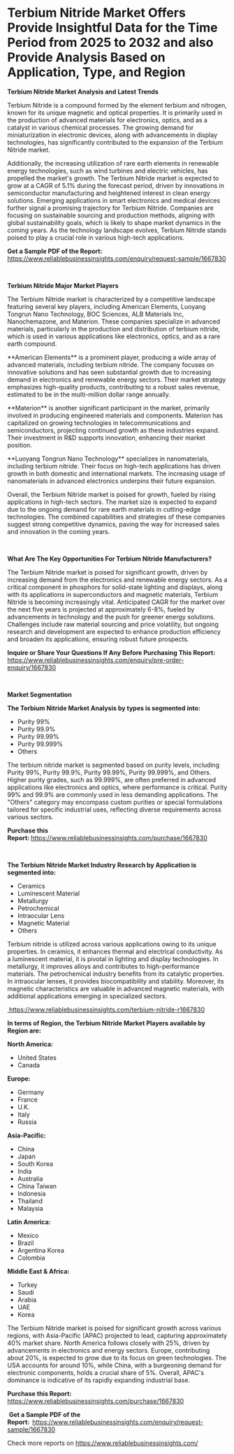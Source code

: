 <p><h1>Terbium Nitride Market Offers Provide Insightful Data for the Time Period from 2025 to 2032 and also Provide Analysis Based on Application, Type, and Region</h1></p><p><strong>Terbium Nitride Market Analysis and Latest Trends</strong></p>
<p><p>Terbium Nitride is a compound formed by the element terbium and nitrogen, known for its unique magnetic and optical properties. It is primarily used in the production of advanced materials for electronics, optics, and as a catalyst in various chemical processes. The growing demand for miniaturization in electronic devices, along with advancements in display technologies, has significantly contributed to the expansion of the Terbium Nitride market.</p><p>Additionally, the increasing utilization of rare earth elements in renewable energy technologies, such as wind turbines and electric vehicles, has propelled the market's growth. The Terbium Nitride market is expected to grow at a CAGR of 5.1% during the forecast period, driven by innovations in semiconductor manufacturing and heightened interest in clean energy solutions. Emerging applications in smart electronics and medical devices further signal a promising trajectory for Terbium Nitride. Companies are focusing on sustainable sourcing and production methods, aligning with global sustainability goals, which is likely to shape market dynamics in the coming years. As the technology landscape evolves, Terbium Nitride stands poised to play a crucial role in various high-tech applications.</p></p>
<p><strong>Get a Sample PDF of the Report:&nbsp;</strong> <a href="https://www.reliablebusinessinsights.com/enquiry/request-sample/1667830?utm_campaign=2534&utm_medium=2&utm_source=Github&utm_content=ia&utm_term=08032025&utm_id=terbium-nitride">https://www.reliablebusinessinsights.com/enquiry/request-sample/1667830</a></p>
<p>&nbsp;</p>
<p><strong>Terbium Nitride Major Market Players</strong></p>
<p><p>The Terbium Nitride market is characterized by a competitive landscape featuring several key players, including American Elements, Luoyang Tongrun Nano Technology, BOC Sciences, ALB Materials Inc, Nanochemazone, and Materion. These companies specialize in advanced materials, particularly in the production and distribution of terbium nitride, which is used in various applications like electronics, optics, and as a rare earth compound.</p><p>**American Elements** is a prominent player, producing a wide array of advanced materials, including terbium nitride. The company focuses on innovative solutions and has seen substantial growth due to increasing demand in electronics and renewable energy sectors. Their market strategy emphasizes high-quality products, contributing to a robust sales revenue, estimated to be in the multi-million dollar range annually.</p><p>**Materion** is another significant participant in the market, primarily involved in producing engineered materials and components. Materion has capitalized on growing technologies in telecommunications and semiconductors, projecting continued growth as these industries expand. Their investment in R&D supports innovation, enhancing their market position.</p><p>**Luoyang Tongrun Nano Technology** specializes in nanomaterials, including terbium nitride. Their focus on high-tech applications has driven growth in both domestic and international markets. The increasing usage of nanomaterials in advanced electronics underpins their future expansion.</p><p>Overall, the Terbium Nitride market is poised for growth, fueled by rising applications in high-tech sectors. The market size is expected to expand due to the ongoing demand for rare earth materials in cutting-edge technologies. The combined capabilities and strategies of these companies suggest strong competitive dynamics, paving the way for increased sales and innovation in the coming years.</p></p>
<p>&nbsp;</p>
<p><strong>What Are The Key Opportunities For Terbium Nitride Manufacturers?</strong></p>
<p><p>The Terbium Nitride market is poised for significant growth, driven by increasing demand from the electronics and renewable energy sectors. As a critical component in phosphors for solid-state lighting and displays, along with its applications in superconductors and magnetic materials, Terbium Nitride is becoming increasingly vital. Anticipated CAGR for the market over the next five years is projected at approximately 6-8%, fueled by advancements in technology and the push for greener energy solutions. Challenges include raw material sourcing and price volatility, but ongoing research and development are expected to enhance production efficiency and broaden its applications, ensuring robust future prospects.</p></p>
<p><strong>Inquire or Share Your Questions If Any Before Purchasing This Report:</strong> <a href="https://www.reliablebusinessinsights.com/enquiry/pre-order-enquiry/1667830?utm_campaign=2534&utm_medium=2&utm_source=Github&utm_content=ia&utm_term=08032025&utm_id=terbium-nitride">https://www.reliablebusinessinsights.com/enquiry/pre-order-enquiry/1667830</a></p>
<p>&nbsp;</p>
<p><strong>Market Segmentation</strong></p>
<p><strong>The Terbium Nitride Market Analysis by types is segmented into:</strong></p>
<p><ul><li>Purity 99%</li><li>Purity 99.9%</li><li>Purity 99.99%</li><li>Purity 99.999%</li><li>Others</li></ul></p>
<p><p>The terbium nitride market is segmented based on purity levels, including Purity 99%, Purity 99.9%, Purity 99.99%, Purity 99.999%, and Others. Higher purity grades, such as 99.999%, are often preferred in advanced applications like electronics and optics, where performance is critical. Purity 99% and 99.9% are commonly used in less demanding applications. The "Others" category may encompass custom purities or special formulations tailored for specific industrial uses, reflecting diverse requirements across various sectors.</p></p>
<p><strong>Purchase this Report:&nbsp;</strong><a href="https://www.reliablebusinessinsights.com/purchase/1667830?utm_campaign=2534&utm_medium=2&utm_source=Github&utm_content=ia&utm_term=08032025&utm_id=terbium-nitride">https://www.reliablebusinessinsights.com/purchase/1667830</a></p>
<p>&nbsp;</p>
<p><strong>The Terbium Nitride Market Industry Research by Application is segmented into:</strong></p>
<p><ul><li>Ceramics</li><li>Luminescent Material</li><li>Metallurgy</li><li>Petrochemical</li><li>Intraocular Lens</li><li>Magnetic Material</li><li>Others</li></ul></p>
<p><p>Terbium nitride is utilized across various applications owing to its unique properties. In ceramics, it enhances thermal and electrical conductivity. As a luminescent material, it is pivotal in lighting and display technologies. In metallurgy, it improves alloys and contributes to high-performance materials. The petrochemical industry benefits from its catalytic properties. In intraocular lenses, it provides biocompatibility and stability. Moreover, its magnetic characteristics are valuable in advanced magnetic materials, with additional applications emerging in specialized sectors.</p></p>
<p><a href="https://www.reliablebusinessinsights.com/terbium-nitride-r1667830?utm_campaign=2534&utm_medium=2&utm_source=Github&utm_content=ia&utm_term=08032025&utm_id=terbium-nitride">&nbsp;https://www.reliablebusinessinsights.com/terbium-nitride-r1667830</a></p>
<p><strong>In terms of Region, the Terbium Nitride Market Players available by Region are:</strong></p>
<p>
    <p> <strong> North America: </strong>
        <ul>
            <li>United States</li>
            <li>Canada</li>
        </ul>
        </p> 
    <p> <strong> Europe: </strong>
        <ul>
            <li>Germany</li>
            <li>France</li>
            <li>U.K.</li>
            <li>Italy</li>
            <li>Russia</li>
        </ul>
        </p> 
    <p> <strong> Asia-Pacific: </strong>
        <ul>
            <li>China</li>
            <li>Japan</li>
            <li>South Korea</li>
            <li>India</li>
            <li>Australia</li>
            <li>China Taiwan</li>
            <li>Indonesia</li>
            <li>Thailand</li>
            <li>Malaysia</li>
        </ul>
        </p> 
    <p> <strong> Latin America: </strong>
        <ul>
            <li>Mexico</li>
            <li>Brazil</li>
            <li>Argentina Korea</li>
            <li>Colombia</li>
        </ul>
        </p> 
    <p> <strong> Middle East & Africa: </strong>
        <ul>
            <li>Turkey</li>
            <li>Saudi</li>
            <li>Arabia</li>
            <li>UAE</li>
            <li>Korea</li>
        </ul>
    </p>
    </p>
<p><p>The Terbium Nitride market is poised for significant growth across various regions, with Asia-Pacific (APAC) projected to lead, capturing approximately 40% market share. North America follows closely with 25%, driven by advancements in electronics and energy sectors. Europe, contributing about 20%, is expected to grow due to its focus on green technologies. The USA accounts for around 10%, while China, with a burgeoning demand for electronic components, holds a crucial share of 5%. Overall, APAC's dominance is indicative of its rapidly expanding industrial base.</p></p>
<p><strong>Purchase this Report: </strong><a href="https://www.reliablebusinessinsights.com/purchase/1667830?utm_campaign=2534&utm_medium=2&utm_source=Github&utm_content=ia&utm_term=08032025&utm_id=terbium-nitride">https://www.reliablebusinessinsights.com/purchase/1667830</a></p>
<p>&nbsp;<strong>Get a Sample PDF of the Report:&nbsp;&nbsp;</strong><a href="https://www.reliablebusinessinsights.com/enquiry/request-sample/1667830?utm_campaign=2534&utm_medium=2&utm_source=Github&utm_content=ia&utm_term=08032025&utm_id=terbium-nitride">https://www.reliablebusinessinsights.com/enquiry/request-sample/1667830</a></p>
<p><strong></strong></p>
<p>Check more reports on <a href="https://www.reliablebusinessinsights.com/?utm_campaign=2534&utm_medium=2&utm_source=Github&utm_content=ia&utm_term=08032025&utm_id=terbium-nitride">https://www.reliablebusinessinsights.com/</a></p>